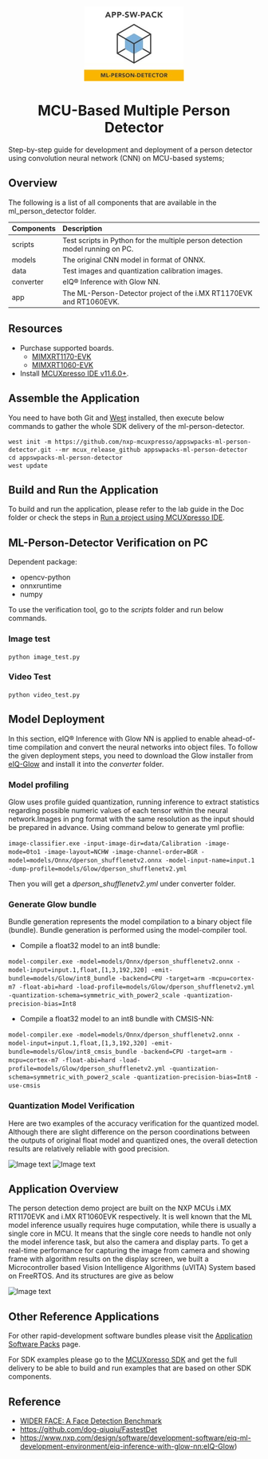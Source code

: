 <p align="center">
	<img width="200" height="150" src="ml_person_detector/images/SW-Pack-Icons-ml-person-detector.jpg">
</p>
<h1 align="center">MCU-Based Multiple Person Detector</h1>

Step-by-step guide for development and deployment of a person detector using convolution neural network (CNN) on MCU-based systems;

## Overview
The following is a list of all components that are available in the ml_person_detector folder.

| Components                       | Description                                                                   |
|:---------------------------------|:------------------------------------------------------------------------------|
| scripts                          | Test scripts in Python for the multiple person detection model running on PC. |
| models                           | The original CNN model in format of ONNX.                                     |
| data                             | Test images and quantization calibration images.                              |
| converter                        | eIQ® Inference with Glow NN.                                                  | 
| app                              | The ML-Person-Detector project of the i.MX RT1170EVK and RT1060EVK.           |

## Resources
* Purchase supported boards.
    * [MIMXRT1170-EVK](https://www.nxp.com/design/development-boards/i-mx-evaluation-and-development-boards/i-mx-rt1170-evaluation-kit:MIMXRT1170-EVK)
    * [MIMXRT1060-EVK](https://www.nxp.com/design/development-boards/i-mx-evaluation-and-development-boards/i-mx-rt1060-evaluation-kit:MIMXRT1060-EVKB)
* Install [MCUXpresso IDE v11.6.0+](https://www.nxp.com/design/software/development-software/mcuxpresso-software-and-tools-/mcuxpresso-integrated-development-environment-ide:MCUXpresso-IDE).

## Assemble the Application
You need to have both Git and [West](https://docs.zephyrproject.org/latest/develop/west/index.html) installed, then execute below commands to gather the whole SDK delivery of the ml-person-detector.
```
west init -m https://github.com/nxp-mcuxpresso/appswpacks-ml-person-detector.git --mr mcux_release_github appswpacks-ml-person-detector
cd appswpacks-ml-person-detector
west update
```

## Build and Run the Application
To build and run the application, please refer to the lab guide in the Doc folder or check the steps in [Run a project using MCUXpresso IDE](https://github.com/NXPmicro/mcux-sdk/blob/main/docs/run_a_project_using_mcux.md).

## ML-Person-Detector Verification on PC
 Dependent package: 
* opencv-python
* onnxruntime
* numpy

To use the verification tool, go to the *scripts* folder and run below commands.

### Image test

```python image_test.py```

### Video Test

```python video_test.py```

## Model Deployment
In this section, eIQ® Inference with Glow NN is applied to enable ahead-of-time compilation and convert the neural networks into object files.
To follow the given deployment steps, you need to download the Glow installer from [eIQ-Glow](https://www.nxp.com/design/software/development-software/eiq-ml-development-environment/eiq-inference-with-glow-nn:eIQ-Glow)
and install it into the *converter* folder.

### Model profiling

Glow uses profile guided quantization, running inference to extract statistics regarding possible numeric values of each 
tensor within the neural network.Images in png format with the same resolution as the input should be prepared in advance. Using command below to generate yml proflie:

```image-classifier.exe -input-image-dir=data/Calibration -image-mode=0to1 -image-layout=NCHW -image-channel-order=BGR -model=models/Onnx/dperson_shufflenetv2.onnx -model-input-name=input.1 -dump-profile=models/Glow/dperson_shufflenetv2.yml```

Then you will get a *dperson_shufflenetv2.yml* under converter folder.

### Generate Glow bundle

Bundle generation represents the model compilation to a binary object file (bundle). Bundle generation is performed using the model-compiler tool.

* Compile a float32 model to an int8 bundle:

```model-compiler.exe -model=models/Onnx/dperson_shufflenetv2.onnx -model-input=input.1,float,[1,3,192,320] -emit-bundle=models/Glow/int8_bundle -backend=CPU -target=arm -mcpu=cortex-m7 -float-abi=hard -load-profile=models/Glow/dperson_shufflenetv2.yml -quantization-schema=symmetric_with_power2_scale -quantization-precision-bias=Int8```

* Compile a float32 model to an int8 bundle with CMSIS-NN:

```model-compiler.exe -model=models/Onnx/dperson_shufflenetv2.onnx -model-input=input.1,float,[1,3,192,320] -emit-bundle=models/Glow/int8_cmsis_bundle -backend=CPU -target=arm -mcpu=cortex-m7 -float-abi=hard -load-profile=models/Glow/dperson_shufflenetv2.yml -quantization-schema=symmetric_with_power2_scale -quantization-precision-bias=Int8 -use-cmsis```

### Quantization Model Verification
Here are two examples of the accuracy verification for the quantized model. Although there are slight difference on the person coordinations between the outputs of original float model and quantized ones, the overall detection results are relatively reliable with good precision.

![Image text](ml_person_detector/data/Results/example_1.png)
![Image text](ml_person_detector/data/Results/example_2.png)

## Application Overview
The person detection demo project are built on the NXP MCUs i.MX RT1170EVK and i.MX RT1060EVK respectively.
It is well known that the ML model inference usually requires huge computation, while there is usually a single core in MCU. It means that the single core needs to handle not only the model inference task, but also the camera and display parts.
To get a real-time performance for capturing the image from camera and showing frame with algorithm results on the display screen, we built a Microcontroller based Vision Intelligence Algorithms (uVITA) System based on FreeRTOS. And its structures are give as below

![Image text](ml_person_detector/images/system%20structure.jpg)

## Other Reference Applications
For other rapid-development software bundles please visit the [Application Software Packs](https://www.nxp.com/appswpack) page.

For SDK examples please go to the [MCUXpresso SDK](https://github.com/NXPmicro/mcux-sdk/) and get the full delivery to be able to build and run examples that are based on other SDK components.

## Reference
* [WIDER FACE: A Face Detection Benchmark](http://shuoyang1213.me/WIDERFACE)
* https://github.com/dog-qiuqiu/FastestDet
* https://www.nxp.com/design/software/development-software/eiq-ml-development-environment/eiq-inference-with-glow-nn:eIQ-Glow)